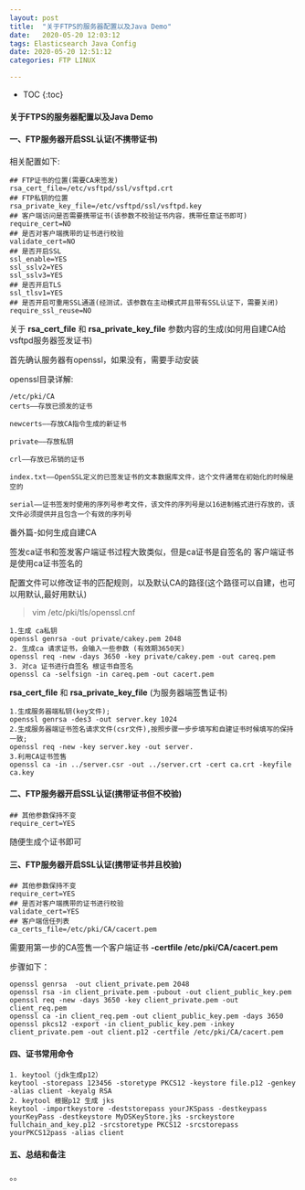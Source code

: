 ```yaml
---
layout: post
title:  "关于FTPS的服务器配置以及Java Demo"
date:   2020-05-20 12:03:12
tags: Elasticsearch Java Config
date: 2020-05-20 12:51:12
categories: FTP LINUX

---
```


* TOC
{:toc}
#### 关于FTPS的服务器配置以及Java Demo

#### 一、FTP服务器开启SSL认证(不携带证书)

相关配置如下:

```properties
## FTP证书的位置(需要CA来签发)
rsa_cert_file=/etc/vsftpd/ssl/vsftpd.crt
## FTP私钥的位置
rsa_private_key_file=/etc/vsftpd/ssl/vsftpd.key
## 客户端访问是否需要携带证书(该参数不校验证书内容，携带任意证书即可)
require_cert=NO
## 是否对客户端携带的证书进行校验
validate_cert=NO
## 是否开启SSL
ssl_enable=YES
ssl_sslv2=YES
ssl_sslv3=YES
## 是否开启TLS
ssl_tlsv1=YES
## 是否开启可重用SSL通道(经测试，该参数在主动模式并且带有SSL认证下，需要关闭)
require_ssl_reuse=NO
```

关于 **rsa_cert_file** 和 **rsa_private_key_file** 参数内容的生成(如何用自建CA给vsftpd服务器签发证书)

首先确认服务器有openssl，如果没有，需要手动安装

openssl目录详解: 

```
/etc/pki/CA
certs——存放已颁发的证书

newcerts——存放CA指令生成的新证书

private——存放私钥

crl——存放已吊销的证书

index.txt——OpenSSL定义的已签发证书的文本数据库文件，这个文件通常在初始化的时候是空的

serial——证书签发时使用的序列号参考文件，该文件的序列号是以16进制格式进行存放的，该文件必须提供并且包含一个有效的序列号
```

番外篇-如何生成自建CA 

签发ca证书和签发客户端证书过程大致类似，但是ca证书是自签名的
客户端证书是使用ca证书签名的

 配置文件可以修改证书的匹配规则，以及默认CA的路径(这个路径可以自建，也可以用默认,最好用默认)

> vim /etc/pki/tls/openssl.cnf

```
1.生成 ca私钥
openssl genrsa -out private/cakey.pem 2048
2. 生成ca 请求证书，会输入一些参数 (有效期3650天)
openssl req -new -days 3650 -key private/cakey.pem -out careq.pem
3. 对ca 证书进行自签名 根证书自签名
openssl ca -selfsign -in careq.pem -out cacert.pem
```

 **rsa_cert_file** 和 **rsa_private_key_file** (为服务器端签售证书)

```
1.生成服务器端私钥(key文件);
openssl genrsa -des3 -out server.key 1024
2.生成服务器端证书签名请求文件(csr文件),按照步骤一步步填写和自建证书时候填写的保持一致;
openssl req -new -key server.key -out server.
3.利用CA证书签售
openssl ca -in ../server.csr -out ../server.crt -cert ca.crt -keyfile ca.key 
```

#### 二、FTP服务器开启SSL认证(携带证书但不校验)

```properties
## 其他参数保持不变
require_cert=YES
```

随便生成个证书即可

#### 三、FTP服务器开启SSL认证(携带证书并且校验)

```properties
## 其他参数保持不变
require_cert=YES
## 是否对客户端携带的证书进行校验
validate_cert=YES
## 客户端信任列表
ca_certs_file=/etc/pki/CA/cacert.pem
```

  需要用第一步的CA签售一个客户端证书   **-certfile /etc/pki/CA/cacert.pem**

  步骤如下：

```
openssl genrsa  -out client_private.pem 2048
openssl rsa -in client_private.pem -pubout -out client_public_key.pem
openssl req -new -days 3650 -key client_private.pem -out client_req.pem
openssl ca -in client_req.pem -out client_public_key.pem -days 3650
openssl pkcs12 -export -in client_public_key.pem -inkey client_private.pem -out client.p12 -certfile /etc/pki/CA/cacert.pem
```

#### 四、证书常用命令

```
1. keytool（jdk生成p12）
keytool -storepass 123456 -storetype PKCS12 -keystore file.p12 -genkey -alias client -keyalg RSA
2. keytool 根据p12 生成 jks
keytool -importkeystore -deststorepass yourJKSpass -destkeypass yourKeyPass -destkeystore MyDSKeyStore.jks -srckeystore fullchain_and_key.p12 -srcstoretype PKCS12 -srcstorepass yourPKCS12pass -alias client
```

#### 五、总结和备注

。。 

